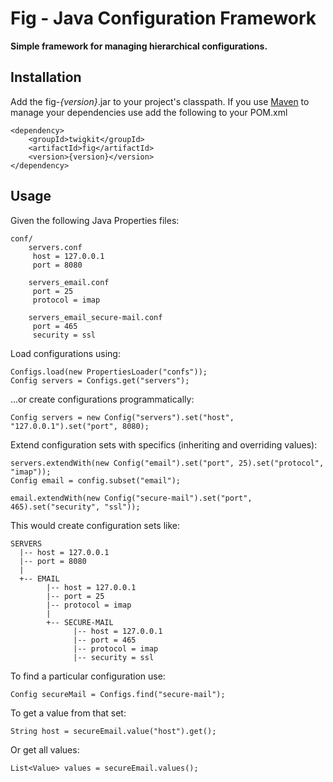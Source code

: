 Fig - Java Configuration Framework
========

**Simple framework for managing hierarchical configurations.**

Installation
------------

Add the fig-*{version}*.jar to your project's classpath. If you use [Maven][Maven] to manage your dependencies use add the following to your POM.xml

    <dependency>
        <groupId>twigkit</groupId>
        <artifactId>fig</artifactId>
        <version>{version}</version>
    </dependency>


Usage
-----

Given the following Java Properties files:

    conf/
        servers.conf
         host = 127.0.0.1
         port = 8080

        servers_email.conf
         port = 25
         protocol = imap

        servers_email_secure-mail.conf
         port = 465
         security = ssl

Load configurations using:

    Configs.load(new PropertiesLoader("confs"));
    Config servers = Configs.get("servers");

...or create configurations programmatically:

    Config servers = new Config("servers").set("host", "127.0.0.1").set("port", 8080);

Extend configuration sets with specifics (inheriting and overriding values):

    servers.extendWith(new Config("email").set("port", 25).set("protocol", "imap"));
    Config email = config.subset("email");

    email.extendWith(new Config("secure-mail").set("port", 465).set("security", "ssl"));

This would create configuration sets like:

    SERVERS
      |-- host = 127.0.0.1
      |-- port = 8080
      |
      +-- EMAIL
            |-- host = 127.0.0.1
            |-- port = 25
            |-- protocol = imap
            |
            +-- SECURE-MAIL
                  |-- host = 127.0.0.1
                  |-- port = 465
                  |-- protocol = imap
                  |-- security = ssl

To find a particular configuration use:

    Config secureMail = Configs.find("secure-mail");

To get a value from that set:

    String host = secureEmail.value("host").get();

Or get all values:

    List<Value> values = secureEmail.values();


[TwigKit]: http://www.twigkit.com/
[Maven]: http://maven.apache.org/